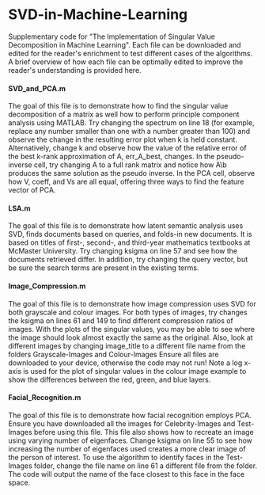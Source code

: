 # SVD-in-Machine-Learning

Supplementary code for "The Implementation of Singular Value Decomposition in Machine Learning". Each file can be downloaded and edited for the reader's enrichment to test different cases of the algorithms. A brief overview of how each file can be optimally edited to improve the reader's understanding is provided here. 

#### SVD_and_PCA.m
The goal of this file is to demonstrate how to find the singular value decomposition of a matrix as well how to perform principle component analysis using MATLAB. Try changing the spectrum on line 18 (for example, replace any number smaller than one with a number greater than 100) and observe the change in the resulting error plot when k is held constant. Alternatively, change k and observe how the value of the relative error of the best k-rank approximation of A, err_A_best, changes. In the pseudo-inverse cell, try changing A to a full rank matrix and notice how A\b produces the same solution as the pseudo inverse. In the PCA cell, observe how V, coeff, and Vs are all equal, offering three ways to find the feature vector of PCA. 

#### LSA.m 
The goal of this file is to demonstrate how latent semantic analysis uses SVD, finds documents based on queries, and folds-in new documents. It is based on titles of first-, second-, and third-year mathematics textbooks at McMaster University. Try changing ksigma on line 57 and see how the documents retrieved differ. In addition, try changing the query vector, but be sure the search terms are present in the existing terms. 

#### Image_Compression.m
The goal of this file is to demonstrate how image compression uses SVD for both grayscale and colour images. For both types of images, try changes the ksigma on lines 61 and 149 to find different compression ratios of images. With the plots of the singular values, you may be able to see where the image should look almost exactly the same as the original. Also, look at different images by changing image_title to a different file name from the folders Grayscale-Images and Colour-Images Ensure all files are downloaded to your device, otherwise the code may not run! Note a log x-axis is used for the plot of singular values in the colour image example to show the differences between the red, green, and blue layers. 

#### Facial_Recognition.m
The goal of this file is to demonstrate how facial recognition employs PCA. Ensure you have downloaded all the images for Celebrity-Images and Test-Images before using this file. This file also shows how to recreate an image using varying number of eigenfaces. Change ksigma on line 55 to see how increasing the number of eigenfaces used creates a more clear image of the person of interest. To use the algorithm to identify faces in the Test-Images folder, change the file name on line 61 a different file from the folder. The code will output the name of the face closest to this face in the face space. 
